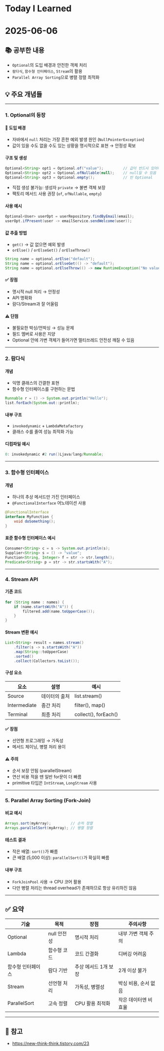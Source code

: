 # Today I Learned  
# 2025-06-06  

## 📚 공부한 내용  
- `Optional`의 도입 배경과 안전한 객체 처리  
- `람다식`, `함수형 인터페이스`, `Stream`의 활용  
- `Parallel Array Sorting`으로 병렬 정렬 최적화  

## 💡 주요 개념들  

---

### 1. Optional의 등장  

#### 🚀 도입 배경  
- 자바에서 `null` 처리는 가장 흔한 예외 발생 원인 (`NullPointerException`)
- 값이 있을 수도 없을 수도 있는 상황을 명시적으로 표현 → 안정성 확보

#### 구조 및 생성  
```java
Optional<String> opt1 = Optional.of("value");         // 값이 반드시 있어야 함
Optional<String> opt2 = Optional.ofNullable(null);    // null일 수 있음
Optional<String> opt3 = Optional.empty();             // 빈 Optional
```

- 직접 생성 불가능: 생성자 `private` → 불변 객체 보장
- 팩토리 메서드 사용 권장 (`of`, `ofNullable`, `empty`)

#### 사용 예시  
```java
Optional<User> userOpt = userRepository.findByEmail(email);
userOpt.ifPresent(user -> emailService.sendWelcome(user));
```

#### 값 추출 방법  
- `get()` → 값 없으면 예외 발생  
- `orElse()` / `orElseGet()` / `orElseThrow()`  

```java
String name = optional.orElse("default");
String name = optional.orElseGet(() -> "default");
String name = optional.orElseThrow(() -> new RuntimeException("No value"));
```

#### ✅ 장점  
- 명시적 null 처리 → 안정성  
- API 명확화  
- 람다/Stream과 잘 어울림

#### ⚠️ 단점  
- 불필요한 박싱/언박싱 → 성능 문제  
- 필드 멤버로 사용은 지양  
- Optional 안에 가변 객체가 들어가면 멀티쓰레드 안전성 깨질 수 있음

---

### 2. 람다식

#### 개념  
- 익명 클래스의 간결한 표현  
- 함수형 인터페이스를 구현하는 문법

```java
Runnable r = () -> System.out.println("Hello");
list.forEach(System.out::println);
```

#### 내부 구조  
- `invokedynamic` + `LambdaMetafactory`  
- 클래스 수를 줄여 성능 최적화 가능

#### 디컴파일 예시  
```java
0: invokedynamic #2 run()Ljava/lang/Runnable;
```

---

### 3. 함수형 인터페이스

#### 개념  
- 하나의 추상 메서드만 가진 인터페이스  
- `@FunctionalInterface` 어노테이션 사용

```java
@FunctionalInterface
interface MyFunction {
    void doSomething();
}
```

#### 표준 함수형 인터페이스 예시  
```java
Consumer<String> c = s -> System.out.println(s);
Supplier<String> s = () -> "value";
Function<String, Integer> f = str -> str.length();
Predicate<String> p = str -> str.startsWith("A");
```

---

### 4. Stream API

#### 기존 코드  
```java
for (String name : names) {
    if (name.startsWith("A")) {
        filtered.add(name.toUpperCase());
    }
}
```

#### Stream 변환 예시  
```java
List<String> result = names.stream()
    .filter(s -> s.startsWith("A"))
    .map(String::toUpperCase)
    .sorted()
    .collect(Collectors.toList());
```

#### 구성 요소  

| 요소 | 설명 | 예시 |
|------|------|------|
| Source | 데이터의 출처 | list.stream() |
| Intermediate | 중간 처리 | filter(), map() |
| Terminal | 최종 처리 | collect(), forEach() |

#### ✅ 장점  
- 선언형 프로그래밍 → 가독성  
- 메서드 체이닝, 병렬 처리 용이

#### ⚠️ 주의  
- 순서 보장 안됨 (parallelStream)  
- 연산 비용 적을 땐 일반 for문이 더 빠름  
- primitive 타입은 `IntStream`, `LongStream` 사용

---

### 5. Parallel Array Sorting (Fork-Join)

#### 비교 예시  
```java
Arrays.sort(myArray);         // 순차 정렬
Arrays.parallelSort(myArray); // 병렬 정렬
```

#### 테스트 결과  
- 작은 배열: `sort()`가 빠름  
- 큰 배열 (5,000 이상): `parallelSort()`가 확실히 빠름  

#### 내부 구조  
- `ForkJoinPool` 사용 → CPU 코어 활용  
- 다만 병렬 처리는 thread overhead가 존재하므로 항상 유리하진 않음  

---

## ✅ 요약  

| 기술 | 목적 | 장점 | 주의사항 |
|------|------|------|-----------|
| Optional | null 안전성 | 명시적 처리 | 내부 가변 객체 주의 |
| Lambda | 함수형 코드 | 코드 간결화 | 디버깅 어려움 |
| 함수형 인터페이스 | 람다 기반 | 추상 메서드 1개 보장 | 2개 이상 불가 |
| Stream | 선언형 처리 | 가독성, 병렬성 | 박싱 비용, 순서 없음 |
| ParallelSort | 고속 정렬 | CPU 활용 최적화 | 작은 데이터엔 비효율 |

---

## 🔗 참고  
- https://new-think-think.tistory.com/23  
